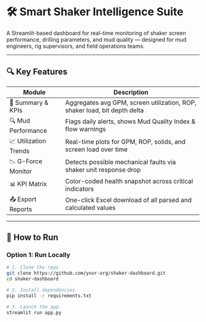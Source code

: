 # 🛠️ Smart Shaker Intelligence Suite

A Streamlit-based dashboard for real-time monitoring of shaker screen performance, drilling parameters, and mud quality — designed for mud engineers, rig supervisors, and field operations teams.

---

## 🔍 Key Features

| Module                     | Description                                                                 |
|----------------------------|-----------------------------------------------------------------------------|
| 📌 Summary & KPIs          | Aggregates avg GPM, screen utilization, ROP, shaker load, bit depth delta  |
| 🔍 Mud Performance         | Flags daily alerts, shows Mud Quality Index & flow warnings                |
| 📈 Utilization Trends      | Real-time plots for GPM, ROP, solids, and screen load over time             |
| 📉 G-Force Monitor         | Detects possible mechanical faults via shaker unit response drop           |
| 📊 KPI Matrix              | Color-coded health snapshot across critical indicators                     |
| 📤 Export Reports          | One-click Excel download of all parsed and calculated values               |

---

## 🚀 How to Run

### Option 1: Run Locally

```bash
# 1. Clone the repo
git clone https://github.com/your-org/shaker-dashboard.git
cd shaker-dashboard

# 2. Install dependencies
pip install -r requirements.txt

# 3. Launch the app
streamlit run app.py
